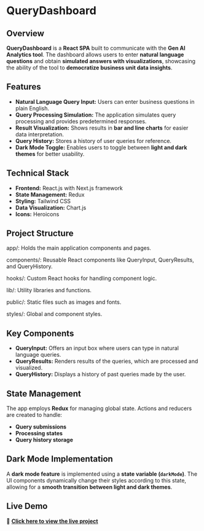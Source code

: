 # **QueryDashboard**

## **Overview**
**QueryDashboard** is a **React SPA** built to communicate with the **Gen AI Analytics tool**. The dashboard allows users to enter **natural language questions** and obtain **simulated answers with visualizations**, showcasing the ability of the tool to **democratize business unit data insights**.

## **Features**
- **Natural Language Query Input:** Users can enter business questions in plain English.
- **Query Processing Simulation:** The application simulates query processing and provides predetermined responses.
- **Result Visualization:** Shows results in **bar and line charts** for easier data interpretation.
- **Query History:** Stores a history of user queries for reference.
- **Dark Mode Toggle:** Enables users to toggle between **light and dark themes** for better usability.

## **Technical Stack**
- **Frontend:** React.js with Next.js framework
- **State Management:** Redux
- **Styling:** Tailwind CSS
- **Data Visualization:** Chart.js
- **Icons:** Heroicons

## **Project Structure**

app/: Holds the main application components and pages.

components/: Reusable React components like QueryInput, QueryResults, and QueryHistory.

hooks/: Custom React hooks for handling component logic.

lib/: Utility libraries and functions.

public/: Static files such as images and fonts.

styles/: Global and component styles.


## **Key Components**
- **QueryInput:** Offers an input box where users can type in natural language queries.
- **QueryResults:** Renders results of the queries, which are processed and visualized.
- **QueryHistory:** Displays a history of past queries made by the user.

## **State Management**
The app employs **Redux** for managing global state. Actions and reducers are created to handle:
- **Query submissions**
- **Processing states**
- **Query history storage**

## **Dark Mode Implementation**
A **dark mode feature** is implemented using a **state variable (`darkMode`)**. The UI components dynamically change their styles according to this state, allowing for a **smooth transition between light and dark themes**.

## **Live Demo**
🔗 **[Click here to view the live project](https://data-query-dashboard-kappa.vercel.app/)**
